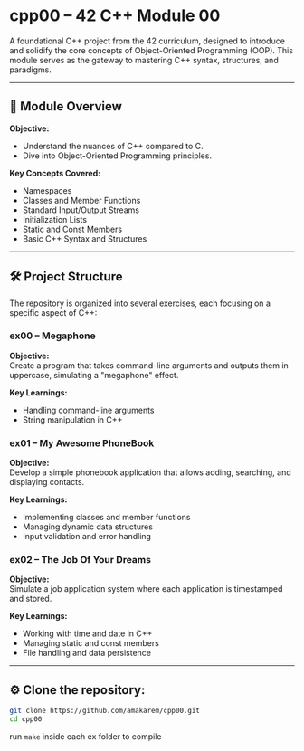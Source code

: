 # cpp00 – 42 C++ Module 00

A foundational C++ project from the 42 curriculum, designed to introduce and solidify the core concepts of Object-Oriented Programming (OOP). This module serves as the gateway to mastering C++ syntax, structures, and paradigms.

---

## 📘 Module Overview

**Objective:**  
- Understand the nuances of C++ compared to C.  
- Dive into Object-Oriented Programming principles.

**Key Concepts Covered:**
- Namespaces  
- Classes and Member Functions  
- Standard Input/Output Streams  
- Initialization Lists  
- Static and Const Members  
- Basic C++ Syntax and Structures

---

## 🛠️ Project Structure

The repository is organized into several exercises, each focusing on a specific aspect of C++:

### ex00 – Megaphone

**Objective:**  
Create a program that takes command-line arguments and outputs them in uppercase, simulating a "megaphone" effect.

**Key Learnings:**
- Handling command-line arguments  
- String manipulation in C++

### ex01 – My Awesome PhoneBook

**Objective:**  
Develop a simple phonebook application that allows adding, searching, and displaying contacts.

**Key Learnings:**
- Implementing classes and member functions  
- Managing dynamic data structures  
- Input validation and error handling

### ex02 – The Job Of Your Dreams

**Objective:**  
Simulate a job application system where each application is timestamped and stored.

**Key Learnings:**
- Working with time and date in C++  
- Managing static and const members  
- File handling and data persistence

---

## ⚙️ Clone the repository:

   ```bash
   git clone https://github.com/amakarem/cpp00.git
   cd cpp00
  ```
run `make` inside each ex folder to compile 
